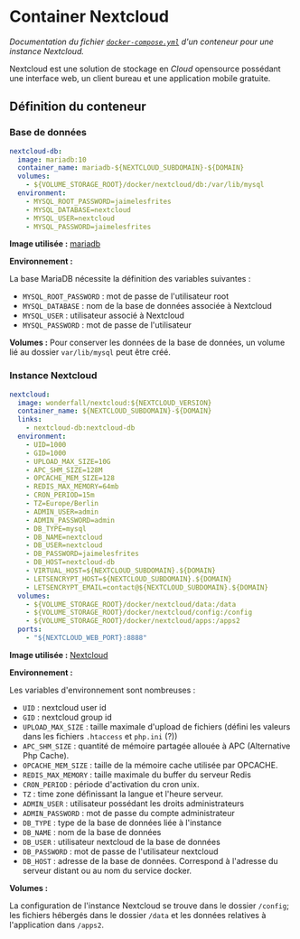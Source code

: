 # Container Nextcloud

_Documentation du fichier [`docker-compose.yml`](../blob/master/Setup/Nextcloud/docker-compose.yml) d'un conteneur pour une instance Nextcloud._

Nextcloud est une solution de stockage en _Cloud_ opensource possédant une interface web, un client bureau et une application mobile gratuite.

## Définition du conteneur

### Base de données

```yml
nextcloud-db:
  image: mariadb:10
  container_name: mariadb-${NEXTCLOUD_SUBDOMAIN}-${DOMAIN}
  volumes:
    - ${VOLUME_STORAGE_ROOT}/docker/nextcloud/db:/var/lib/mysql
  environment:
    - MYSQL_ROOT_PASSWORD=jaimelesfrites
    - MYSQL_DATABASE=nextcloud
    - MYSQL_USER=nextcloud
    - MYSQL_PASSWORD=jaimelesfrites
```

**Image utilisée :** [mariadb](https://hub.docker.com/_/mariadb/)

**Environnement :**

La base MariaDB nécessite la définition des variables suivantes :
* `MYSQL_ROOT_PASSWORD` : mot de passe de l'utilisateur root
* `MYSQL_DATABASE` : nom de la base de données associée à Nextcloud
* `MYSQL_USER` : utilisateur associé à Nextcloud
* `MYSQL_PASSWORD` : mot de passe de l'utilisateur

**Volumes :** Pour conserver les données de la base de données, un volume lié au dossier `var/lib/mysql` peut être créé.

### Instance Nextcloud

```yml
nextcloud:
  image: wonderfall/nextcloud:${NEXTCLOUD_VERSION}
  container_name: ${NEXTCLOUD_SUBDOMAIN}-${DOMAIN}
  links:
    - nextcloud-db:nextcloud-db
  environment:
    - UID=1000
    - GID=1000
    - UPLOAD_MAX_SIZE=10G
    - APC_SHM_SIZE=128M
    - OPCACHE_MEM_SIZE=128
    - REDIS_MAX_MEMORY=64mb
    - CRON_PERIOD=15m
    - TZ=Europe/Berlin
    - ADMIN_USER=admin
    - ADMIN_PASSWORD=admin
    - DB_TYPE=mysql
    - DB_NAME=nextcloud
    - DB_USER=nextcloud
    - DB_PASSWORD=jaimelesfrites
    - DB_HOST=nextcloud-db
    - VIRTUAL_HOST=${NEXTCLOUD_SUBDOMAIN}.${DOMAIN}
    - LETSENCRYPT_HOST=${NEXTCLOUD_SUBDOMAIN}.${DOMAIN}
    - LETSENCRYPT_EMAIL=contact@${NEXTCLOUD_SUBDOMAIN}.${DOMAIN}
  volumes:
    - ${VOLUME_STORAGE_ROOT}/docker/nextcloud/data:/data
    - ${VOLUME_STORAGE_ROOT}/docker/nextcloud/config:/config
    - ${VOLUME_STORAGE_ROOT}/docker/nextcloud/apps:/apps2
  ports:
    - "${NEXTCLOUD_WEB_PORT}:8888"
```

**Image utilisée :** [Nextcloud](https://hub.docker.com/r/wonderfall/nextcloud/)

**Environnement :**

Les variables d'environnement sont nombreuses :
* `UID` : nextcloud user id
* `GID` : nextcloud group id
* `UPLOAD_MAX_SIZE` : taille maximale d'upload de fichiers (défini les valeurs dans les fichiers `.htaccess` et `php.ini` (?))
* `APC_SHM_SIZE` : quantité de mémoire partagée allouée à APC (Alternative Php Cache).
* `OPCACHE_MEM_SIZE` : taille de la mémoire cache utilisée par OPCACHE.
* `REDIS_MAX_MEMORY` : taille maximale du buffer du serveur Redis
* `CRON_PERIOD` : période d'activation du cron unix.
* `TZ` : time zone définissant la langue et l'heure serveur.
* `ADMIN_USER` : utilisateur possédant les droits administrateurs
* `ADMIN_PASSWORD` : mot de passe du compte administrateur
* `DB_TYPE` : type de la base de données liée à l'instance
* `DB_NAME` : nom de la base de données
* `DB_USER` : utilisateur nextcloud de la base de données
* `DB_PASSWORD` : mot de passe de l'utilisateur nextcloud
* `DB_HOST` : adresse de la base de données. Correspond à l'adresse du serveur distant ou au nom du service docker.

**Volumes :**

La configuration de l'instance Nextcloud se trouve dans le dossier `/config`; les fichiers hébergés dans le dossier `/data` et les données relatives à l'application dans `/apps2`.
